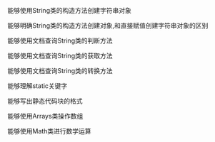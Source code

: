 能够使用String类的构造方法创建字符串对象 

能够明确String类的构造方法创建对象,和直接赋值创建字符串对象的区别 

能够使用文档查询String类的判断方法 

能够使用文档查询String类的获取方法 

能够使用文档查询String类的转换方法 

能够理解static关键字 

能够写出静态代码块的格式 

能够使用Arrays类操作数组 

能够使用Math类进行数学运算 